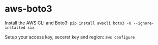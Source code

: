 # aws-boto3

Install the AWS CLI and Boto3:
`pip install awscli boto3 -U --ignore-installed six`

Setup your access key, seceret key and region:
`aws configure`
